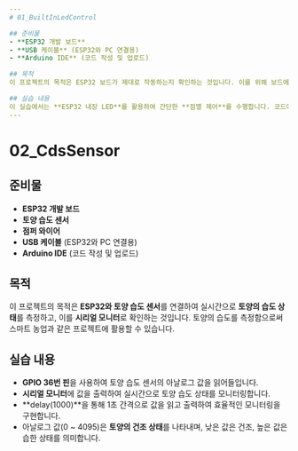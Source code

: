 ```yaml
---
# 01_BuiltInLedControl

## 준비물
- **ESP32 개발 보드**
- **USB 케이블** (ESP32와 PC 연결용)
- **Arduino IDE** (코드 작성 및 업로드)

## 목적
이 프로젝트의 목적은 ESP32 보드가 제대로 작동하는지 확인하는 것입니다. 이를 위해 보드에 내장된 LED를 제어하여 1초 간격으로 켜고 끄는 동작을 수행합니다. 학생들은 이를 통해 **디지털 출력 제어**와 **기본적인 딜레이 함수**의 사용법을 학습할 수 있습니다.

## 실습 내용
이 실습에서는 **ESP32 내장 LED**를 활용하여 간단한 **점멸 제어**를 수행합니다. 코드에서는 **GPIO 2번 핀**에 연결된 내장 LED를 1초마다 켜고 끄는 동작을 반복하게 됩니다. 이를 통해 ESP32가 **정상적으로 작동하는지** 확인할 수 있습니다.
---
```

# 02_CdsSensor

## 준비물
- **ESP32 개발 보드**
- **토양 습도 센서**
- **점퍼 와이어**
- **USB 케이블** (ESP32와 PC 연결용)
- **Arduino IDE** (코드 작성 및 업로드)

## 목적
이 프로젝트의 목적은 **ESP32와 토양 습도 센서**를 연결하여 실시간으로 **토양의 습도 상태**를 측정하고, 이를 **시리얼 모니터**로 확인하는 것입니다. 토양의 습도를 측정함으로써 스마트 농업과 같은 프로젝트에 활용할 수 있습니다.


## 실습 내용
- **GPIO 36번 핀**을 사용하여 토양 습도 센서의 아날로그 값을 읽어들입니다.
- **시리얼 모니터**에 값을 출력하여 실시간으로 토양 습도 상태를 모니터링합니다.
- **delay(1000)**을 통해 1초 간격으로 값을 읽고 출력하여 효율적인 모니터링을 구현합니다.
- 아날로그 값(0 ~ 4095)은 **토양의 건조 상태**를 나타내며, 낮은 값은 건조, 높은 값은 습한 상태를 의미합니다.
